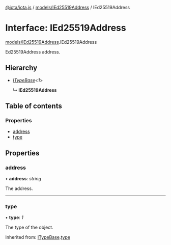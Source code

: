 [@iota/iota.js](../../README.md) / [models/IEd25519Address](../../modules/models_ied25519address.md) / IEd25519Address

# Interface: IEd25519Address

[models/IEd25519Address](../../modules/models_ied25519address.md).IEd25519Address

Ed25519Address address.

## Hierarchy

* [*ITypeBase*](itypebase.itypebase.md)<*1*\>

  ↳ **IEd25519Address**

## Table of contents

### Properties

- [address](ied25519address.ied25519address.md#address)
- [type](ied25519address.ied25519address.md#type)

## Properties

### address

• **address**: *string*

The address.

___

### type

• **type**: *1*

The type of the object.

Inherited from: [ITypeBase](itypebase.itypebase.md).[type](itypebase.itypebase.md#type)
